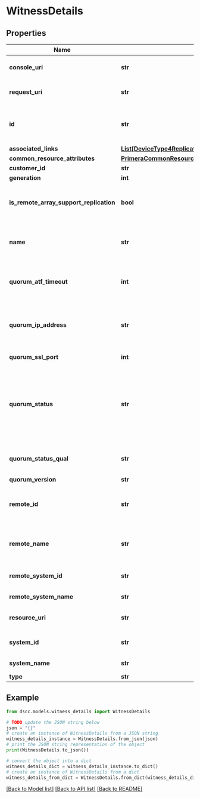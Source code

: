 # WitnessDetails


## Properties

Name | Type | Description | Notes
------------ | ------------- | ------------- | -------------
**console_uri** | **str** | consoleUri for detailed storage object | [optional] 
**request_uri** | **str** | Request URI for detailed quorum witness object | [optional] 
**id** | **str** | Id of the replication partner on which quorum witness is configured | [optional] 
**associated_links** | [**List[DeviceType4ReplicationPartnerCommonFieldsAssociatedLinksInner]**](DeviceType4ReplicationPartnerCommonFieldsAssociatedLinksInner.md) | Associated Links | [optional] 
**common_resource_attributes** | [**PrimeraCommonResourceAttributes**](PrimeraCommonResourceAttributes.md) |  | [optional] 
**customer_id** | **str** | customerId | [optional] 
**generation** | **int** | generation | [optional] 
**is_remote_array_support_replication** | **bool** | Boolean value to indicate if remote array OS version supports replication | [optional] 
**name** | **str** | Name of replication partner on which quorum witness is configured | [optional] 
**quorum_atf_timeout** | **int** | Automatic Transparent Failover quorum partner failure timeout. | [optional] 
**quorum_ip_address** | **str** | Quorum IP Address associated with the partner. Set to &#39;NA&#39; if not available. | [optional] 
**quorum_ssl_port** | **int** | Quorum SSL port number. | [optional] 
**quorum_status** | **str** | Quorum status of the partner. Possible values - Uninitialized, Initializing,Started, Not-started, Standby, Active, Failsafe, Failover or Restarting. Null if unset. | [optional] 
**quorum_status_qual** | **str** | Quorum status qualifier. Set to &#39;NA&#39; if not available. | [optional] 
**quorum_version** | **str** | Quorum version. | [optional] 
**remote_id** | **str** | Id of the remote replication partner on which quorum witness is configured | [optional] 
**remote_name** | **str** | Name of the remote replication partner on which quorum witness is configured | [optional] 
**remote_system_id** | **str** | Unique ID or serial number of the remote system. | [optional] 
**remote_system_name** | **str** | Name of the remote system. | [optional] 
**resource_uri** | **str** | resourceUri for quorum witness object | [optional] 
**system_id** | **str** | Unique ID or serial number of the system. | [optional] 
**system_name** | **str** | Name of the source system. | [optional] 
**type** | **str** | type | [optional] 

## Example

```python
from dscc.models.witness_details import WitnessDetails

# TODO update the JSON string below
json = "{}"
# create an instance of WitnessDetails from a JSON string
witness_details_instance = WitnessDetails.from_json(json)
# print the JSON string representation of the object
print(WitnessDetails.to_json())

# convert the object into a dict
witness_details_dict = witness_details_instance.to_dict()
# create an instance of WitnessDetails from a dict
witness_details_from_dict = WitnessDetails.from_dict(witness_details_dict)
```
[[Back to Model list]](../README.md#documentation-for-models) [[Back to API list]](../README.md#documentation-for-api-endpoints) [[Back to README]](../README.md)


